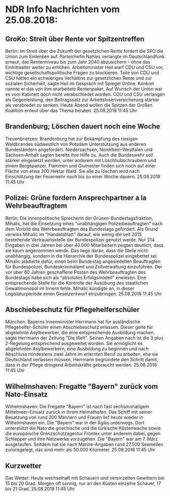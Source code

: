 # NDR Info Nachrichten vom 25.08.2018:


## GroKo: Streit über Rente vor Spitzentreffen
Berlin: Im Streit über die Zukunft der gesetzlichen Rente fordert die SPD die Union zum Einlenken auf. Parteichefin Nahles verlangte im Deutschlandfunk erneut, das Rentenniveau bis zum Jahr 2040 abzusichern - ohne das Eintrittsalter weiter zu erhöhen. Arbeitsminister Heil warf CDU und CSU vor, wichtige gesellschaftspolitische Fragen zu blockieren. Teile von CDU und CSU hätten ein schwieriges Verhältins zur gesetzlichen Rente und zur sozialen Sicherheit, sagte Heil im Gespräch mit Spiegel Online. Konkret nannte er das von ihm erarbeitete Rentenpaket. Auf Wunsch der Union war es vom Kabinett doch nicht verabschiedet worden. CDU und CSU verlangen als Gegenleistung, den Beitragssatz zur Arbeitslosenversicherung stärker als verabredet zu senken. Heute Abend wollen die Spitzen der Großen Koalition erneut über das Thema beraten. 25.08.2018 11:45 Uhr 

## Brandenburg; Löschen dauert noch eine Woche
Treuenbrietzen: Brandenburg hat zur Bekämpfung des riesigen Waldbrandes südwestlich von Potsdam Unterstützung aus anderen Bundesländern angefordert. Niedersachsen, Nordrhein-Westfalen und Sachsen-Anhalt sagten bereits ihre Hilfe zu. Auch die Bundeswehr soll stärker eingesetzt werden, unter anderem mit Löschhubschraubern und einem Bergepanzer. Flammen und Glutnester finden sich noch auf einer Fläche von etwa 300 Hektar Wald. Sie alle zu löschen wird nach Einschätzung der Feuerwehr noch bis zu einer Woche dauern. 25.08.2018 11:45 Uhr 

## Polizei:  Grüne fordern Ansprechpartner a la Wehrbeauftragtem
Berlin: Die innenpolitische Sprecherin der Grünen-Bundestagsfraktion, Mihalic, hat die Einsetzung eines "unabhängigen Polizeibeauftragten" nach dem Vorbild des Wehrbeauftragten des Bundestags gefordert. Als Grund verwies Mihalic im "Handelsblatt" darauf, wie wenig die seit 2015 bestehende Vertrauensstelle der Bundespolizei genutzt werde. Nur 214 Eingaben in drei Jahren bei über 40.000 Mitarbeitern zeigten deutlich, dass sie kaum angenommen werde. Das liege daran, dass die Stelle nicht unabhängig, sondern in die Hierarchie der Bundespolizei eingebettet sei. Mihalic plädierte dafür, einen beim Bundestag angesiedelten Beauftragten für Bundespolizei, Bundeskriminalamt und Zollverwaltung einzuführen. Der vor über 60 Jahren geschaffene Posten des Wehrbeauftragten des Bundestags habe sich als "absolutes Erfolgsmodell" erwiesen. Eine entsprechende Stelle für die Kontrolle der Ausübung des staatlichen Gewaltmonopol im Innern fehle. Mihalic kündigte an, in dieser Legislaturperiode einen Gesetzentwurf einzubringen. 25.08.2018 11:45 Uhr 

## Abschiebeschutz für Pflegehelferschüler
München: Bayerns Innenminister Herrmann hat für ausländische Pflegehelfer-Schüler einen Abschiebeschutz erlassen. Dieser gelte für abgelehnte Asylbewerber, die eine entsprechende Ausbildung machen, sagte Herrmann der Zeitung "Die Welt". Seinen Angaben nach ist die 3 plus 2-Regelung entsprechend ausgeweitet worden. Sie ermöglicht es abgelehnten Asylbewerbern, eine Ausbildung zu beginnen und nach Abschluss mindestens zwei Jahre im erlernten Beruf zu arbeiten, ehe sie Deutschland verlassen müssen. Herrmann begründete den Schritt damit, dass in der Pflege dringend Arbeitskräfte gebraucht werden. 25.08.2018 11:45 Uhr 

## Wilhelmshaven: Fregatte "Bayern" zurück vom Nato-Einsatz
Wilhelmshaven: Die Fregatte "Bayern" ist nach fast sechsmonatigem Mittelmeer-Einsatz zurück in ihrem Heimathafen. Das Schiff mit seiner Besatzung von rund 200 Männern und Frauen lief heute wieder in Wilhelmshaven ein. Die "Bayern" war in der Ägäis unterwegs. Dort unterstützt die Nato die griechische und die türkische Küstenwache sowie die europäische Grenzschutzagentur Frontex unter anderem dabei, gegen Schlepper und ihre Netzwerke vorzugehen. Die "Bayern" war am 7. März ausgelaufen. Seitdem hat sie nach Marine-Angaben rund 27.500 Seemeilen zurückgelegt, das sind mehr als 50.000 Kilometer. 25.08.2018 11:45 Uhr 

## Kurzwetter
Das Wetter: Heute wechselhaft mit Schauern und vereinzelten Gewittern bei 15 bis 20 Grad. Morgen oft sonnig, nur an den Küsten einzelne Schauer, 17 bis 21 Grad. 25.08.2018 11:45 Uhr 
